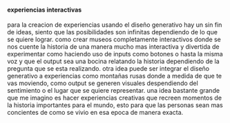#### experiencias interactivas 
para la creacion de experiencias usando el diseño generativo hay un sin fin de ideas, siento que las posibilidades son infinitas dependiendo de lo que se quiere lograr. como crear museos completamente interactivos donde se nos cuente la historia de una manera mucho mas interactiva y divertida de experimentar como haciendo uso de inputs como botones o hasta la misma voz y que el output sea una bocina relatando la historia dependiendo de la pregunta que se esta realizando. otra idea puede ser integrar el diseño generativo a experiencias como montañas rusas donde a medida de que te vas moviendo, como output se generen visuales despendiendo del sentimiento o el lugar que se quiere representar. una idea bastante grande que me imagino es hacer experiencias creativas que recreen momentos de la historia importantes para el mundo,  esto para que las personas sean mas concientes de como se vivio en esa epoca de manera exacta. 
